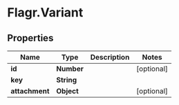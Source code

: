 # Flagr.Variant

## Properties
Name | Type | Description | Notes
------------ | ------------- | ------------- | -------------
**id** | **Number** |  | [optional] 
**key** | **String** |  | 
**attachment** | **Object** |  | [optional] 



